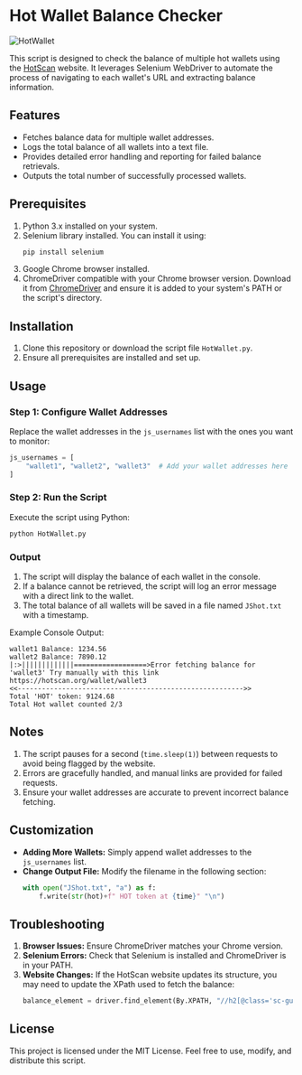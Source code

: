 # Hot Wallet Balance Checker
![HotWallet](https://ibb.co.com/Hqx8Fvs "HotWallet Logo")

This script is designed to check the balance of multiple hot wallets using the [HotScan](https://hotscan.org) website. It leverages Selenium WebDriver to automate the process of navigating to each wallet's URL and extracting balance information.

## Features

- Fetches balance data for multiple wallet addresses.
- Logs the total balance of all wallets into a text file.
- Provides detailed error handling and reporting for failed balance retrievals.
- Outputs the total number of successfully processed wallets.

## Prerequisites

1. Python 3.x installed on your system.
2. Selenium library installed. You can install it using:
   ```bash
   pip install selenium
   ```
3. Google Chrome browser installed.
4. ChromeDriver compatible with your Chrome browser version. Download it from [ChromeDriver](https://chromedriver.chromium.org/downloads) and ensure it is added to your system's PATH or the script's directory.

## Installation

1. Clone this repository or download the script file `HotWallet.py`.
2. Ensure all prerequisites are installed and set up.

## Usage

### Step 1: Configure Wallet Addresses

Replace the wallet addresses in the `js_usernames` list with the ones you want to monitor:
```python
js_usernames = [
    "wallet1", "wallet2", "wallet3"  # Add your wallet addresses here
]
```

### Step 2: Run the Script

Execute the script using Python:
```bash
python HotWallet.py
```

### Output

1. The script will display the balance of each wallet in the console.
2. If a balance cannot be retrieved, the script will log an error message with a direct link to the wallet.
3. The total balance of all wallets will be saved in a file named `JShot.txt` with a timestamp.

Example Console Output:
```
wallet1 Balance: 1234.56
wallet2 Balance: 7890.12
|:>|||||||||||||==================>Error fetching balance for 'wallet3' Try manually with this link https://hotscan.org/wallet/wallet3
<<-------------------------------------------------------->>
Total 'HOT' token: 9124.68
Total Hot wallet counted 2/3
```

## Notes

1. The script pauses for a second (`time.sleep(1)`) between requests to avoid being flagged by the website.
2. Errors are gracefully handled, and manual links are provided for failed requests.
3. Ensure your wallet addresses are accurate to prevent incorrect balance fetching.

## Customization

- **Adding More Wallets:** Simply append wallet addresses to the `js_usernames` list.
- **Change Output File:** Modify the filename in the following section:
  ```python
  with open("JShot.txt", "a") as f:
      f.write(str(hot)+f" HOT token at {time}" "\n")
  ```

## Troubleshooting

1. **Browser Issues:** Ensure ChromeDriver matches your Chrome version.
2. **Selenium Errors:** Check that Selenium is installed and ChromeDriver is in your PATH.
3. **Website Changes:** If the HotScan website updates its structure, you may need to update the XPath used to fetch the balance:
   ```python
   balance_element = driver.find_element(By.XPATH, "//h2[@class='sc-gueXAH VAnti']")
   ```

## License

This project is licensed under the MIT License. Feel free to use, modify, and distribute this script.
